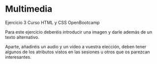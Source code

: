 # Multimedia
Ejercicio 3 Curso HTML y CSS OpenBootcamp

Para este ejercicio deberéis introducir una imagen y darle además de un texto alternativo.

Aparte, añadiréis un audio y un vídeo a vuestra elección, deben tener algunos de los atributos vistos en las sesiones u otros que os parezcan interesantes.
